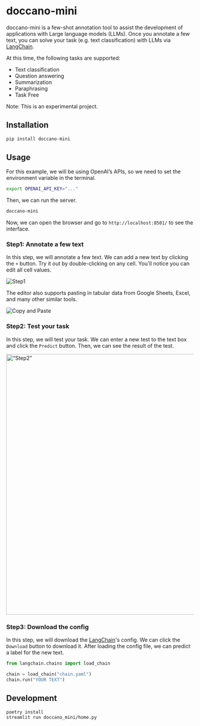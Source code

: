 # doccano-mini

doccano-mini is a few-shot annotation tool to assist the development of applications with Large language models (LLMs). Once you annotate a few text, you can solve your task (e.g. text classification) with LLMs via [LangChain](https://github.com/hwchase17/langchain).

At this time, the following tasks are supported:

- Text classification
- Question answering
- Summarization
- Paraphrasing
- Task Free

Note: This is an experimental project.

## Installation

```bash
pip install doccano-mini
```

## Usage

For this example, we will be using OpenAI’s APIs, so we need to set the environment variable in the terminal.

```bash
export OPENAI_API_KEY="..."
```

Then, we can run the server.

```bash
doccano-mini
```

Now, we can open the browser and go to `http://localhost:8501/` to see the interface.

### Step1: Annotate a few text

In this step, we will annotate a few text. We can add a new text by clicking the `+` button. Try it out by double-clicking on any cell. You'll notice you can edit all cell values.

![Step1](https://raw.githubusercontent.com/doccano/doccano-mini/master/docs/images/annotation.gif)

The editor also supports pasting in tabular data from Google Sheets, Excel, and many other similar tools.

![Copy and Paste](https://raw.githubusercontent.com/doccano/doccano-mini/master/docs/images/copy_and_paste.gif)

### Step2: Test your task

In this step, we will test your task. We can enter a new test to the text box and click the `Predict` button. Then, we can see the result of the test.

<img src="https://raw.githubusercontent.com/doccano/doccano-mini/master/docs/images/test_new_example.jpg" alt= “Step2” width="700">

### Step3: Download the config

In this step, we will download the [LangChain](https://github.com/hwchase17/langchain)'s config. We can click the `Download` button to download it. After loading the config file, we can predict a label for the new text.

```python
from langchain.chains import load_chain

chain = load_chain("chain.yaml")
chain.run("YOUR TEXT")
```

## Development

```bash
poetry install
streamlit run doccano_mini/home.py
```
